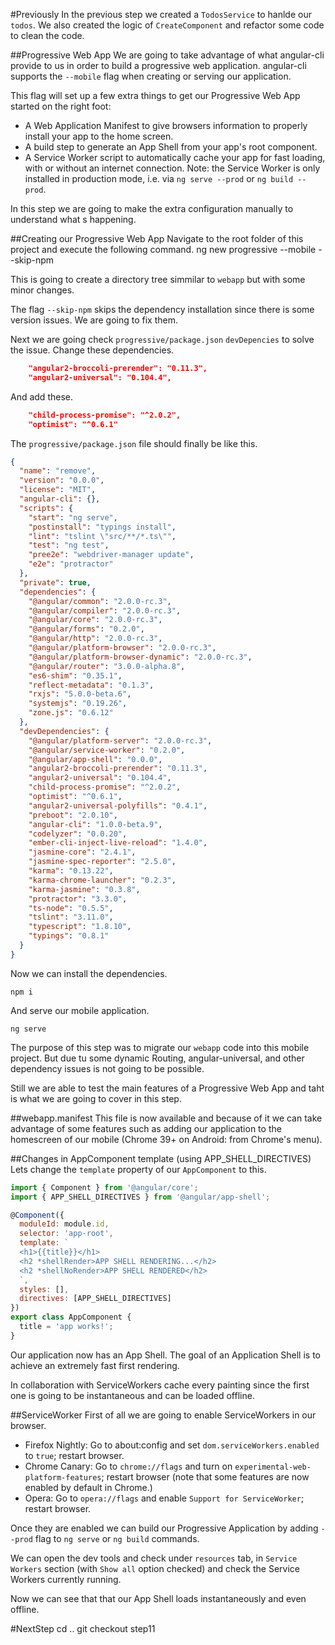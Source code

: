 #Previously
In the previous step we created a `TodosService` to hanlde our `todos`.
We also created the logic of `CreateComponent` and refactor some code to clean the code.

##Progressive Web App
We are going to take advantage of what angular-cli provide to us in order to build a progressive web application.
angular-cli supports the `--mobile` flag when creating or serving our application.

This flag will set up a few extra things to get our Progressive Web App started on the right foot:

- A Web Application Manifest to give browsers information to properly install your app to the home screen.
- A build step to generate an App Shell from your app's root component.
- A Service Worker script to automatically cache your app for fast loading, with or without an internet connection.
Note: the Service Worker is only installed in production mode, i.e. via `ng serve --prod` or `ng build --prod`.

In this step we are going to make the extra configuration manually to understand what s happening.

##Creating our Progressive Web App
Navigate to the root folder of this project and execute the following command.
    ng new progressive --mobile --skip-npm

This is going to create a directory tree simmilar to `webapp` but with some minor changes.

The flag `--skip-npm` skips the dependency installation since there is some version issues. We are going to fix them.
    
Next we are going check `progressive/package.json` `devDepencies` to solve the issue. Change these dependencies.

```json
    "angular2-broccoli-prerender": "0.11.3",
    "angular2-universal": "0.104.4",
```
And add these.

```json
    "child-process-promise": "^2.0.2",
    "optimist": "^0.6.1"
```

The `progressive/package.json` file should finally be like this.

```json
{
  "name": "remove",
  "version": "0.0.0",
  "license": "MIT",
  "angular-cli": {},
  "scripts": {
    "start": "ng serve",
    "postinstall": "typings install",
    "lint": "tslint \"src/**/*.ts\"",
    "test": "ng test",
    "pree2e": "webdriver-manager update",
    "e2e": "protractor"
  },
  "private": true,
  "dependencies": {
    "@angular/common": "2.0.0-rc.3",
    "@angular/compiler": "2.0.0-rc.3",
    "@angular/core": "2.0.0-rc.3",
    "@angular/forms": "0.2.0",
    "@angular/http": "2.0.0-rc.3",
    "@angular/platform-browser": "2.0.0-rc.3",
    "@angular/platform-browser-dynamic": "2.0.0-rc.3",
    "@angular/router": "3.0.0-alpha.8",
    "es6-shim": "0.35.1",
    "reflect-metadata": "0.1.3",
    "rxjs": "5.0.0-beta.6",
    "systemjs": "0.19.26",
    "zone.js": "0.6.12"
  },
  "devDependencies": {
    "@angular/platform-server": "2.0.0-rc.3",
    "@angular/service-worker": "0.2.0",
    "@angular/app-shell": "0.0.0",
    "angular2-broccoli-prerender": "0.11.3",
    "angular2-universal": "0.104.4",
    "child-process-promise": "^2.0.2",
    "optimist": "^0.6.1",
    "angular2-universal-polyfills": "0.4.1",
    "preboot": "2.0.10",
    "angular-cli": "1.0.0-beta.9",
    "codelyzer": "0.0.20",
    "ember-cli-inject-live-reload": "1.4.0",
    "jasmine-core": "2.4.1",
    "jasmine-spec-reporter": "2.5.0",
    "karma": "0.13.22",
    "karma-chrome-launcher": "0.2.3",
    "karma-jasmine": "0.3.8",
    "protractor": "3.3.0",
    "ts-node": "0.5.5",
    "tslint": "3.11.0",
    "typescript": "1.8.10",
    "typings": "0.8.1"
  }
}
```

Now we can install the dependencies.

    npm i

And serve our mobile application.

    ng serve

The purpose of this step was to migrate our `webapp` code into this mobile project. But due tu some dynamic Routing, angular-universal, and other dependency issues
is not going to be possible.

Still we are able to test the main features of a Progressive Web App and taht is what we are going to cover in this step.

##webapp.manifest
This file is now available and because of it we can take advantage of some features such as adding our application to the homescreen of our mobile (Chrome 39+ on Android: from Chrome's menu).

##Changes in AppComponent template (using APP_SHELL_DIRECTIVES)
Lets change the `template` property of our `AppComponent` to this.

```javascript
import { Component } from '@angular/core';
import { APP_SHELL_DIRECTIVES } from '@angular/app-shell';

@Component({
  moduleId: module.id,
  selector: 'app-root',
  template: `
  <h1>{{title}}</h1>
  <h2 *shellRender>APP SHELL RENDERING...</h2>
  <h2 *shellNoRender>APP SHELL RENDERED</h2>
  `,
  styles: [],
  directives: [APP_SHELL_DIRECTIVES]
})
export class AppComponent {
  title = 'app works!';
}
```
Our application now has an App Shell. The goal of an Application Shell is to achieve an extremely fast first rendering.

In collaboration with ServiceWorkers cache every painting since the first one is going to be instantaneous and can be loaded offline.

##ServiceWorker
First of all we are going to enable ServiceWorkers in our browser.

- Firefox Nightly: Go to about:config and set `dom.serviceWorkers.enabled` to `true`; restart browser.
- Chrome Canary: Go to `chrome://flags` and turn on `experimental-web-platform-features`; restart browser (note that some features are now enabled by default in Chrome.)
- Opera: Go to `opera://flags` and enable `Support for ServiceWorker`; restart browser.

Once they are enabled we can build our Progressive Application by adding `--prod` flag to `ng serve` or `ng build` commands.

We can open the dev tools and check under `resources` tab, in `Service Workers` section (with `Show all` option checked) and
check the Service Workers currently running.

Now we can see that that our App Shell loads instantaneously and even offline.

#NextStep
    cd ..
    git checkout step11